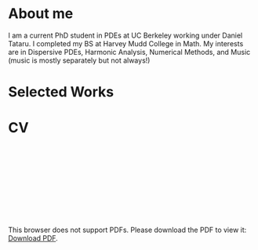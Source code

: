 # About me

I am a current PhD student in PDEs at UC Berkeley working under Daniel Tataru. I completed my BS at Harvey Mudd College in Math. My interests are in Dispersive PDEs, Harmonic Analysis, Numerical Methods, and Music (music is mostly separately but not always!)

# Selected Works

# CV

<object data="http://ryanmart00.github.io/cv.pdf" type="application/pdf" width="700px" height="700px">
    <embed src="http://ryanmart00.github.io/cv.pdf">
        <p>This browser does not support PDFs. Please download the PDF to view it: <a href="http://ryanmart00.github.io/cv.pdf">Download PDF</a>.</p>
    </embed>
</object>
